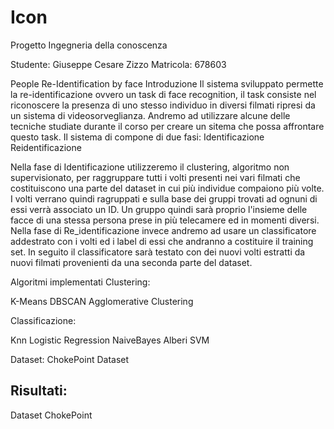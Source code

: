# Icon
Progetto Ingegneria della conoscenza

Studente: Giuseppe Cesare Zizzo
Matricola: 678603

People Re-Identification by face
Introduzione
Il sistema sviluppato permette la re-identificazione ovvero un task di face recognition, il task consiste nel riconoscere la presenza di uno stesso individuo in diversi filmati ripresi da un sistema di videosorveglianza. Andremo ad utilizzare alcune delle tecniche studiate durante il corso per creare un sitema che possa affrontare questo task.
Il sistema di compone di due fasi:
Identificazione
Reidentificazione

Nella fase di Identificazione utilizzeremo il clustering, algoritmo non supervisionato, per raggruppare tutti i volti presenti nei vari filmati che costituiscono una parte del dataset in cui più individue compaiono più volte. I volti verrano quindi ragruppati e sulla base dei gruppi trovati ad ognuni di essi verrà associato un ID. Un gruppo quindi sarà proprio l'insieme delle facce di una stessa persona prese in più telecamere ed in momenti diversi.
Nella fase di Re_identificazione invece andremo ad usare un classificatore addestrato con i volti ed i label di essi che andranno a costituire il training set. In seguito il classificatore sarà testato con dei nuovi volti estratti da nuovi filmati provenienti da una seconda parte del dataset.

Algoritmi implementati
Clustering:

K-Means
DBSCAN
Agglomerative Clustering

Classificazione:

Knn
Logistic Regression
NaiveBayes
Alberi
SVM

Dataset:
ChokePoint Dataset

Risultati:
----



Dataset ChokePoint
